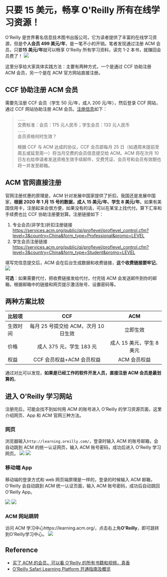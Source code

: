 # 只要 15 美元，畅享 O'Reilly 所有在线学习资源！

O'Reilly 是世界著名信息技术图书出版公司，它为读者提供了丰富的在线学习资源，但是**个人会员 499 美元/年**，是一笔不小的开销。笔者发现通过注册 ACM 会员，只要**15 美元/年**就可以畅享 O'Reilly 所有学习资料，读完 1-2 本书，就赚回会员费了！
![](https://raw.githubusercontent.com/alwqx/picx-images-hosting/master/blog/2020/01/acm_oreilly_01.png)

这里分享给大家具体实践方法：主要有两种方式，一个是通过 CCF 协助注册 ACM 会员，另一个是在 ACM 官方网站直接注册。

## CCF 协助注册 ACM 会员

需要先注册 CCF 会员（学生 50 元/年，成人 200 元/年），然后登录 CCF 网站，通过 CCF 网站协助注册 ACM 会员。[注册信息](https://www.ccf.org.cn/c/2019-12-01/674702.shtml)如下：

> ......  
> 交费标准：会员：175 元人民币；学生会员：133 元人民币  
> ......  
> 会员资格何时生效？
>
> 根据 CCF 与 ACM 达成的协议，CCF 会员部每月 25 日（如遇周末提前至周五或延至周一）将当月交费的会员信息提交给 ACM。ACM 将在次月 10 日左右给申请者发送资格生效手续邮件，交费凭证、会员号和会员有效期也将一并发至邮箱。

## ACM 官网直接注册

官网注册优惠的原理是，ACM 针对发展中国家提供了折扣，我国还是发展中国家，**根据 2020 年 1 月 15 号的数据，成人 15 美元/年、学生 8 美元/年**。如果有美国信用卡，注册起来会很方便，如果没有的话，可以在某宝上找代付。算下汇率和手续费也比 CCF 协助注册要划算。注册链接如下：

1. 专业会员(非学生)折扣注册链接 https://services.acm.org/public/qj/proflevel/proflevel_control.cfm?level=3&country=China&form_type=Professional&promo=LEVEL
2. 学生会员注册链接 https://services.acm.org/public/qj/proflevel/proflevel_control.cfm?level=3&country=China&form_type=Student&promo=LEVEL

填写完信息提交后，ACM 会在后台生成数据和收费链接，**这个收费链接要牢记**。
![](https://raw.githubusercontent.com/alwqx/picx-images-hosting/master/blog/2020/01/acm_oreilly_00.png)

**可选**：如果需要代付，把收费链接发给代付，付完钱 ACM 会发送邮件到你的邮箱，根据邮箱中的链接和网页提示激活账号、设置密码等。

## 两种方案比较

| 比较项   |                 CCF                  |            ACM            |
| :------- | :----------------------------------: | :-----------------------: |
| 生效时间 | 每月 25 号提交给 ACM，次月 10 日生效 |         立即生效          |
| 价格     |       成人 375 元，学生 183 元       | 成人 15 美元，学生 8 美元 |
| 权益     |      CCF 会员权益+ACM 会员权益       |       ACM 会员权益        |

通过对比可以发现，**如果是已经工作的软件开发人员，直接注册 ACM 会员是最划算的**。

## 进入 O'Reilly 学习网站

注册完后，可能会找不到如何用 ACM 的账号进入 O'Reilly 的学习资源页面，这里介绍网页、App 和 ACM 官网三种方法。

### 网页

浏览器输入`http://learning.oreilly.com/`，登录时输入 ACM 的账号邮箱，会自动跳到 ACM 的统一认证网页，输入 ACM 账号密码，成功后进入 O'Reilly 学习网页。
![](https://raw.githubusercontent.com/alwqx/picx-images-hosting/master/blog/2020/01/acm_oreilly_03.png)
![](https://raw.githubusercontent.com/alwqx/picx-images-hosting/master/blog/2020/01/acm_oreilly_04.png)

### 移动端 App

移动端的登录方式和 web 网页端原理是一样的，登录的时候输入 ACM 邮箱，O'Reilly 会自动跳到 ACM 统一认证页面，输入 ACM 账号密码，成功后自动跳回 O'Reilly App。

![](https://raw.githubusercontent.com/alwqx/picx-images-hosting/master/blog/2020/01/acm_oreilly_05.jpg)
![](https://raw.githubusercontent.com/alwqx/picx-images-hosting/master/blog/2020/01/acm_oreilly_06.jpg)

### ACM 网站跳转

访问 ACM 学习中心https://learning.acm.org/，点击右上角**O'Reilly**，即可跳转到O'Reilly学习中心。
![](https://raw.githubusercontent.com/alwqx/picx-images-hosting/master/blog/2020/01/acm_oreilly_07.png)

## Reference

- [买了 ACM 的会员，可以看 O'Reilly 的所有书籍和视频，真香](https://www.v2ex.com/t/630935)
- [O'Reilly Safari Learning Platform 开通指南及概览](https://zhuanlan.zhihu.com/p/83928266)
